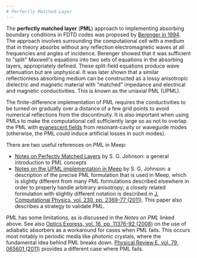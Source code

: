 ```yaml
---
# Perfectly Matched Layer
---
```


The **perfectly matched layer** (**PML**) approach to implementing absorbing boundary conditions in FDTD codes was proposed by [Berenger in 1994](http://dx.doi.org/10.1006/jcph.1994.1159). The approach involves surrounding the computational cell with a medium that in theory absorbs without any reflection electromagnetic waves at all frequencies and angles of incidence. Berenger showed that it was sufficient to "split" Maxwell's equations into two sets of equations in the absorbing layers, appropriately defined. These split-field equations produce wave attenuation but are unphysical. It was later shown that a similar reflectionless absorbing medium can be constructed as a lossy anisotropic dielectric and magnetic material with "matched" impedance and electrical and magnetic conductivities. This is known as the uniaxial PML (UPML).

The finite-difference implementation of PML requires the conductivities to be turned on gradually over a distance of a few grid points to avoid numerical reflections from the discontinuity. It is also important when using PMLs to make the computational cell sufficiently large so as not to overlap the PML with [evanescent fields](https://en.wikipedia.org/wiki/Evanescent_field) from resonant-cavity or waveguide modes (otherwise, the PML could induce artificial losses in such modes).

There are two useful references on PML in Meep:

-   [Notes on Perfectly Matched Layers](http://math.mit.edu/~stevenj/18.369/pml.pdf) by S. G. Johnson: a general introduction to PML concepts
-   [Notes on the UPML implementation in Meep](http://ab-initio.mit.edu/meep/pml-meep.pdf) by S. G. Johnson: a description of the precise PML formulation that is used in Meep, which is slightly different from many PML formulations described elsewhere in order to properly handle arbitrary anisotropy; a closely related formulation with slightly different notation is described in [J. Computational Physics, vol. 230, pp. 2369-77 (2011)](http://math.mit.edu/~stevenj/papers/OskooiJo11.pdf). This paper also describes a strategy to validate PML.

PML has some limitations, as is discussed in the *Notes on PML* linked above. See also [Optics Express, vol. 16, pp. 11376-92 (2008)](http://www.opticsinfobase.org/abstract.cfm?URI=oe-16-15-11376) on the use of adiabatic absorbers as a workaround for cases when PML fails. This occurs most notably in periodic media like photonic crystals, where the fundamental idea behind PML breaks down. [Physical Review E, vol. 79, 065601 (2011)](http://math.mit.edu/~stevenj/papers/LohOs09.pdf) provides a different case where PML fails.
